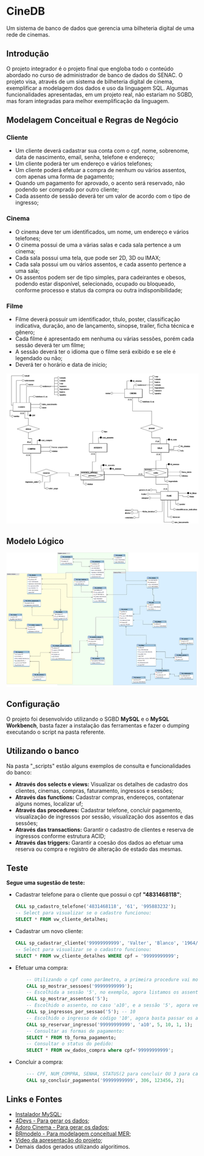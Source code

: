 # CineDB

Um sistema de banco de dados que gerencia uma bilheteria digital de uma rede de cinemas.

## Introdução

O projeto integrador é o projeto final que engloba todo o conteúdo abordado no curso de administrador de banco de dados do SENAC. O projeto visa, através de um sistema de bilheteria digital de cinema, exemplificar a modelagem dos dados e uso da linguagem SQL. Algumas funcionalidades apresentadas, em um projeto real, não estariam no SGBD, mas foram integradas para melhor exemplificação da linguagem.

## Modelagem Conceitual e Regras de Negócio

### Cliente

* Um cliente deverá cadastrar sua conta com o cpf, nome, sobrenome, data de nascimento, email, senha, telefone e endereço;
* Um cliente poderá ter um endereço e vários telefones;
* Um cliente poderá efetuar a compra de nenhum ou vários assentos, com apenas uma forma de pagamento;
* Quando um pagamento for aprovado, o acento será reservado, não podendo ser comprado por outro cliente;
* Cada assento de sessão deverá ter um valor de acordo com o tipo de ingresso;

### Cinema

* O cinema deve ter um identificados, um nome, um endereço e vários telefones;
* O cinema possui de uma a várias salas e cada sala pertence a um cinema;
* Cada sala possui uma tela, que pode ser 2D, 3D ou IMAX;
* Cada sala possui um ou vários assentos, e cada assento pertence a uma sala;
* Os assentos podem ser de tipo simples, para cadeirantes e obesos, podendo estar disponível, selecionado, ocupado ou bloqueado, conforme processo e status da compra ou outra indisponibilidade;

### Filme

* Filme deverá possuir um identificador, título, poster, classificação indicativa, duração, ano de lançamento, sinopse, trailer, ficha técnica e gênero;
* Cada filme é apresentado em nenhuma ou várias sessões, porém cada sessão deverá ter um filme;
* A sessão deverá ter o idioma que o filme será exibido e se ele é legendado ou não;
* Deverá ter o horário e data de inicio;

![Modelo Conceitual](/_modelagem/modelo_conceitual.png)

## Modelo Lógico

![Modelo Lógico](/_modelagem/img_modelo_logico.png)

## Configuração

O projeto foi desenvolvido utilizando o SGBD **MySQL** e o **MySQL Workbench**, basta fazer a instalação das ferramentas e fazer o dumping executando o script na pasta referente.

## Utilizando o banco

Na pasta "_scripts" estão alguns exemplos de consulta e funcionalidades do banco:

* **Através dos selects e views:** Visualizar os detalhes de cadastro dos clientes, cinemas, compras, faturamento, ingressos e sessões;
* **Através das functions:** Cadastrar compras, endereços, contatenar alguns nomes, localizar uf;
* **Através das procedures:** Cadastrar telefone, concluir pagamento, visualização de ingressos por sessão, visualização dos assentos e das sessões;
* **Através das transactions:** Garantir o cadastro de clientes e reserva de ingressos conforme estrutura ACID;
* **Através das triggers:** Garantir a coesão dos dados ao efetuar uma reserva ou compra e registro de alteração de estado das mesmas.

## Teste

**Segue uma sugestão de teste:**

* Cadastrar telefone para o cliente que possui o cpf **"4831468118"**;

    ```sql
    CALL sp_cadastro_telefone('4831468118', '61', '995883232');
    -- Select para visualizar se o cadastro funcionou:
    SELECT * FROM vw_cliente_detalhes;
    ```

* Cadastrar um novo cliente:

    ```sql
    CALL sp_cadastrar_cliente('99999999999', 'Valter', 'Blanco', '1964/01/01', 'M', 'ValterBlanco@TESTE.com', '123456', '61', '999999199', '', '', 'DF', 'Brasília', '73360100', 'Setor Tradicional', 'Independência', '53', NULL);
    -- Select para visualizar se o cadastro funcionou:
    SELECT * FROM vw_cliente_detalhes WHERE cpf = '99999999999';
    ```

* Efetuar uma compra:

    ```sql
        -- Utilizando o cpf como parâmetro, a primeira procedure vai mostrar as sessões disponíveis para o CPF;
        CALL sp_mostrar_sessoes('99999999999');
        -- Escolhida a sessão '5', no exemplo, agora listamos os assentos disponíveis para a sessão;
        CALL sp_mostrar_assentos('5');
        -- Escolhido o assento, no caso 'a10', e a sessão '5', agora verificamos o ingressso utilizando a sessão como parâmetro;
        CALL sp_ingressos_por_sessao('5'); -- 10
        -- Escolhido o ingresso de código '10', agora basta passar os argumentos abaixo com os 2 últimos parâmetros para especificar se o ingresso é meia entrada e a forma de pagamento:
        CALL sp_reservar_ingresso('99999999999', 'a10', 5, 10, 1, 1);
        -- Consultar as formas de pagamento:
        SELECT * FROM tb_forma_pagamento;
        -- Consultar o status do pedido:
        SELECT * FROM vw_dados_compra where cpf='99999999999';
    ```

* Concluir a compra:

    ```sql
        --- CPF, NUM_COMPRA, SENHA, STATUS(2 para concluir OU 3 para cancelar):
        CALL sp_concluir_pagamento('99999999999', 306, 123456, 2);
    ```

## Links e Fontes

* [Instalador MySQL](https://dev.mysql.com/downloads/installer/);
* [4Devs - Para gerar os dados](https://www.4devs.com.br/);
* [Adoro Cinema - Para gerar os dados](https://www.adorocinema.com/filmes/numero-cinemas/);
* [BRmodelo - Para modelagem conceitual MER](http://www.sis4.com/brModelo/download.html);
* [Video da apresentação do projeto](https://www.youtube.com/watch?v=eMAIFIyt_ao);
* Demais dados gerados utilizando algoritimos.
